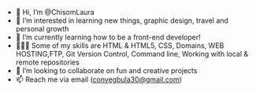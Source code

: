 - 👋 Hi, I’m @ChisomLaura
- 👀 I’m interested in learning new things, graphic design, travel and personal growth
- 🌱 I’m currently learning how to be a front-end developer!
- 👩🏽‍💻 Some of my skills are HTML & HTML5, CSS, Domains, WEB HOSTING,FTP, Git Version Control, Command line, Working with local & remote repositories
- 💞️ I’m looking to collaborate on fun and creative projects
- 📫 Reach me via email (conyegbula30@gmail.com)

<!---
ChisomLaura/ChisomLaura is a ✨ special ✨ repository because its `README.md` (this file) appears on your GitHub profile.
You can click the Preview link to take a look at your changes.
--->
